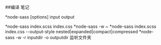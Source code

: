 ##编译  笔记

*node-sass [options] input output

*node-sass index.scss index.css
*node-sass -w ~
*node-sass index.scss index.css --output-style nested|expanded|compact|compressed
*node-sass -w -r inputdir -o outputdir 监听文件夹

